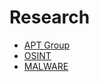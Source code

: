 # Research
- [APT Group](https://github.com/mether049/Research/tree/master/APT)
- [OSINT](https://github.com/mether049/Research/blob/master/OSINT/README.md)
- [MALWARE](https://github.com/mether049/Research/blob/master/MALWARE/README.md)
